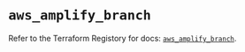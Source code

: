 # `aws_amplify_branch`

Refer to the Terraform Registory for docs: [`aws_amplify_branch`](https://registry.terraform.io/providers/hashicorp/aws/5.5.0/docs/resources/amplify_branch).
